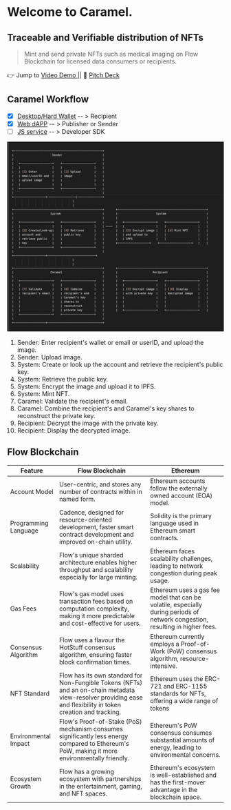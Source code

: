 # Welcome to Caramel. 
## Traceable and Verifiable distribution of NFTs

> Mint and send private  NFTs such as medical imaging on Flow Blockchain for licensed data consumers or recipients.


👉 Jump to [Video Demo ]() || 
📃 [Pitch Deck]()


## Caramel Workflow

- [x] [Desktop/Hard Wallet]() -- > Recipient
- [x] [Web dAPP]() -- > Publisher or Sender
- [ ]  [JS service]() -- > Developer SDK

![flow](caramel_web/public/flow.png)

1. Sender: Enter recipient's wallet or email  or userID, and upload the image.
2. Sender: Upload image.
3. System: Create or look up the account and retrieve the recipient's public key.
4. System: Retrieve the public key.
5. System: Encrypt the image and upload it to IPFS.
6. System: Mint NFT.
7. Caramel: Validate the recipient's email.
8. Caramel: Combine the recipient's and Caramel's key shares to reconstruct the private key.
9. Recipient: Decrypt the image with the private key.
10. Recipient: Display the decrypted image.


## Flow Blockchain            

| Feature                            | Flow Blockchain                                | Ethereum                                |
|------------------------------------|-----------------------------------------------|----------------------------------------|
| Account Model                      | User-centric, and stores any number of contracts within in named form.       | Ethereum accounts follow the externally owned account (EOA) model.                                                                                       |
| Programming Language           | Cadence, designed for resource-oriented development, faster smart contract development and improved on-chain utility.            | Solidity is the primary language used in Ethereum smart contracts.                                                                                              |
| Scalability                            | Flow's unique sharded architecture enables higher throughput and scalability especially for large minting.       | Ethereum faces scalability challenges, leading to network congestion during peak usage.                                                                                                     |
| Gas Fees                              | Flow's gas model uses transaction fees based on computation complexity, making it more predictable and cost-effective for users.  | Ethereum uses a gas fee model that can be volatile, especially during periods of network congestion, resulting in higher fees.                                                                   |
| Consensus Algorithm         | Flow uses a flavour the HotStuff consensus algorithm, ensuring faster block confirmation times.        | Ethereum currently employs a Proof-of-Work (PoW) consensus algorithm, resource-intensive.                                             |
| NFT Standard                      | Flow has its own standard for Non-Fungible Tokens (NFTs) and an on-chain metadata view-resolver providing ease and flexibility in token creation and tracking.   | Ethereum uses the ERC-721 and ERC-1155 standards for NFTs, offering a wide range of tokens |                                                         |
| Environmental Impact         | Flow's Proof-of-Stake (PoS) mechanism consumes significantly less energy compared to Ethereum's PoW, making it more environmentally friendly. | Ethereum's PoW consensus consumes substantial amounts of energy, leading to environmental concerns.                                                                                                       |
| Ecosystem Growth               | Flow has a growing ecosystem with partnerships in the entertainment, gaming, and NFT spaces.           | Ethereum's ecosystem is well-established and has the first-mover advantage in the blockchain space.                                                                                                               |





